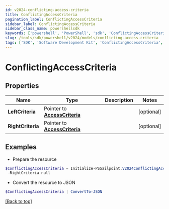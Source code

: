```yaml
---
id: v2024-conflicting-access-criteria
title: ConflictingAccessCriteria
pagination_label: ConflictingAccessCriteria
sidebar_label: ConflictingAccessCriteria
sidebar_class_name: powershellsdk
keywords: ['powershell', 'PowerShell', 'sdk', 'ConflictingAccessCriteria', 'V2024ConflictingAccessCriteria'] 
slug: /tools/sdk/powershell/v2024/models/conflicting-access-criteria
tags: ['SDK', 'Software Development Kit', 'ConflictingAccessCriteria', 'V2024ConflictingAccessCriteria']
---
```



# ConflictingAccessCriteria

## Properties

Name | Type | Description | Notes
------------ | ------------- | ------------- | -------------
**LeftCriteria** |  Pointer to [**AccessCriteria**](access-criteria) |  | [optional] 
**RightCriteria** |  Pointer to [**AccessCriteria**](access-criteria) |  | [optional] 

## Examples

- Prepare the resource
```powershell
$ConflictingAccessCriteria = Initialize-PSSailpoint.V2024ConflictingAccessCriteria  -LeftCriteria null `
 -RightCriteria null
```

- Convert the resource to JSON
```powershell
$ConflictingAccessCriteria | ConvertTo-JSON
```


[[Back to top]](#) 

